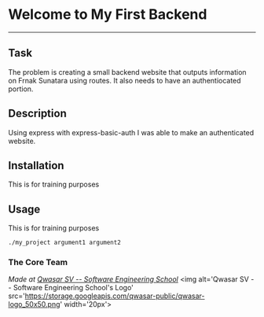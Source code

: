 # Welcome to My First Backend
***

## Task
The problem is creating a small backend website that outputs information on Frnak Sunatara using routes. It also needs to have an authentiocated portion.

## Description
Using express with express-basic-auth I was able to make an authenticated website.

## Installation
This is for training purposes

## Usage
This is for training purposes
```
./my_project argument1 argument2
```

### The Core Team


<span><i>Made at <a href='https://qwasar.io'>Qwasar SV -- Software Engineering School</a></i></span>
<span><img alt='Qwasar SV -- Software Engineering School's Logo' src='https://storage.googleapis.com/qwasar-public/qwasar-logo_50x50.png' width='20px'></span>
